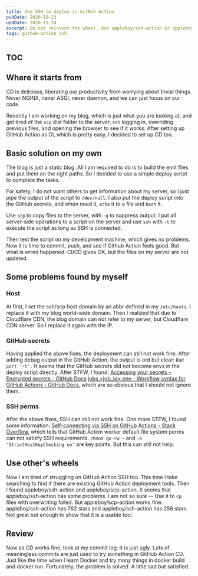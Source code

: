 ```yaml
---
title: Use SSH to deploy in GitHub Action
pubDate: 2020-10-23
updDate: 2020-11-24
excerpt: Do not reinvent the wheel. Use appleboy/ssh-action or appleboy/scp-action.
tags: github-action ssh
---
```


## TOC

## Where it starts from

CD is delicious, liberating our productivity from worrying about trivial things.
Never NGINX, never ASGI, never daemon, and we can just focus on our code.

Recently I am working on my blog, which is just what you are looking at, and get tired of the `scp` dist folder to the server,
`ssh` logging in, overriding previous files, and opening the browser to see if it works.
After setting up GitHub Action as CI, which is pretty easy, I decided to set up CD too.

## Basic solution on my own

The blog is just a static blog. All I am required to do is to build the emit files and put them on the right paths.
So I decided to use a simple deploy script to complete the tasks.

For safety, I do not want others to get information about my server, so I just pipe the output of the script to `/dev/null`.
I also put the deploy script into the GitHub secrets, and when need it, `echo` it to a file and `bash` it.

Use `scp` to copy files to the server, with `-q` to suppress output.
I put all server-side operations to a script on the server and use `ssh` with `-t` to execute the script as long as SSH is connected.

Then test the script on my development machine, which gives no problems.
Now it is time to commit, push, and see if Github Action feels good.
But what is wired happened: CI/CD gives OK, but the files on my server are not updated.

## Some problems found by myself

### Host

At first, I set the ssh/scp host domain by an abbr defined in my `/etc/hosts`.
I replace it with my blog world-wide domain.
Then I realized that due to Cloudflare CDN, the blog domain can not refer to my server, but Cloudflare CDN server.
So I replace it again with the IP.

### GitHub secrets

Having applied the above fixes, the deployment can still not work fine.
After adding debug output in the GitHub Action, the output is ord but clear: `Bad port '-t'.`
It seems that the GitHub secrets did not become envs in the deploy script directly.
After STFW, I found:
[Accessing your secrets - Encrypted secrets - GitHub Docs](https://docs.github.com/en/free-pro-team@latest/actions/reference/encrypted-secrets#accessing-your-secrets)
[jobs.<job_id>.env - Workflow syntax for GitHub Actions - GitHub Docs](https://docs.github.com/en/free-pro-team@latest/actions/reference/workflow-syntax-for-github-actions#jobsjob_idstepsenv),
which are so obvious that I should not ignore them.

### SSH perms

After the above fixes, SSH can still not work fine.
One more STFW, I found some information:
[Self-connecting via SSH on GitHub Actions - Stack Overflow](https://stackoverflow.com/questions/60066477/self-connecting-via-ssh-on-github-actions),
which tells that GitHub Action worker default file system perms can not satisfy SSH requirements.
`chmod go-rw ~` and `-o 'StrictHostKeyChecking no'` are key points.
But this can still not help.

## Use other's wheels

Now I am tired of struggling on GitHub Action SSH too.
This time I take searching to find if there are existing GitHub Action deployment tools.
Then I found appleboy/ssh-action and appleboy/scp-action.
It seems that appleboy/ssh-action has some problems.
I am not so sure -- Use it to `cp` files with overwriting failed.
But appleboy/scp-action works fine.
appleboy/ssh-action has 762 stars and appleboy/ssh-action has 256 stars.
Not great but enough to show that it is a usable tool.

## Review

Now as CD works fine, look at my commit log: it is just ugly.
Lots of meaningless commits are just used to try something in GitHub Action CD.
Just like the time when I learn Docker and try many things in docker build and docker run.
Fortunately, the problem is solved.
A little sad but satisfied.
